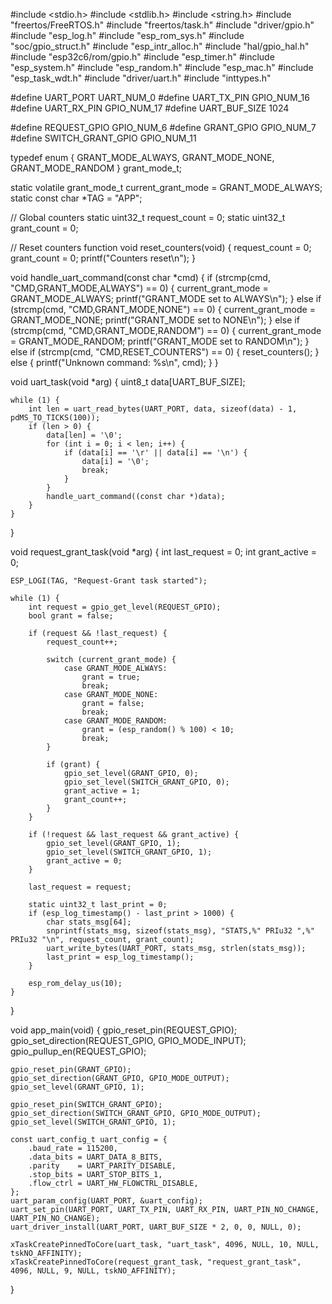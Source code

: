 #include <stdio.h>
#include <stdlib.h>
#include <string.h>
#include "freertos/FreeRTOS.h"
#include "freertos/task.h"
#include "driver/gpio.h"
#include "esp_log.h"
#include "esp_rom_sys.h"
#include "soc/gpio_struct.h"
#include "esp_intr_alloc.h"
#include "hal/gpio_hal.h"
#include "esp32c6/rom/gpio.h"
#include "esp_timer.h"
#include "esp_system.h"
#include "esp_random.h"
#include "esp_mac.h"
#include "esp_task_wdt.h"
#include "driver/uart.h"
#include "inttypes.h"

#define UART_PORT       UART_NUM_0
#define UART_TX_PIN     GPIO_NUM_16
#define UART_RX_PIN     GPIO_NUM_17
#define UART_BUF_SIZE   1024

#define REQUEST_GPIO        GPIO_NUM_6
#define GRANT_GPIO          GPIO_NUM_7
#define SWITCH_GRANT_GPIO   GPIO_NUM_11

typedef enum {
    GRANT_MODE_ALWAYS,
    GRANT_MODE_NONE,
    GRANT_MODE_RANDOM
} grant_mode_t;

static volatile grant_mode_t current_grant_mode = GRANT_MODE_ALWAYS;
static const char *TAG = "APP";

// Global counters
static uint32_t request_count = 0;
static uint32_t grant_count = 0;

// Reset counters function
void reset_counters(void) {
    request_count = 0;
    grant_count = 0;
    printf("Counters reset\n");
}

void handle_uart_command(const char *cmd) {
    if (strcmp(cmd, "CMD,GRANT_MODE,ALWAYS") == 0) {
        current_grant_mode = GRANT_MODE_ALWAYS;
        printf("GRANT_MODE set to ALWAYS\n");
    } else if (strcmp(cmd, "CMD,GRANT_MODE,NONE") == 0) {
        current_grant_mode = GRANT_MODE_NONE;
        printf("GRANT_MODE set to NONE\n");
    } else if (strcmp(cmd, "CMD,GRANT_MODE,RANDOM") == 0) {
        current_grant_mode = GRANT_MODE_RANDOM;
        printf("GRANT_MODE set to RANDOM\n");
    } else if (strcmp(cmd, "CMD,RESET_COUNTERS") == 0) {
        reset_counters();
    } else {
        printf("Unknown command: %s\n", cmd);
    }
}

void uart_task(void *arg) {
    uint8_t data[UART_BUF_SIZE];

    while (1) {
        int len = uart_read_bytes(UART_PORT, data, sizeof(data) - 1, pdMS_TO_TICKS(100));
        if (len > 0) {
            data[len] = '\0';
            for (int i = 0; i < len; i++) {
                if (data[i] == '\r' || data[i] == '\n') {
                    data[i] = '\0';
                    break;
                }
            }
            handle_uart_command((const char *)data);
        }
    }
}

void request_grant_task(void *arg) {
    int last_request = 0;
    int grant_active = 0;

    ESP_LOGI(TAG, "Request-Grant task started");

    while (1) {
        int request = gpio_get_level(REQUEST_GPIO);
        bool grant = false;

        if (request && !last_request) {
            request_count++;

            switch (current_grant_mode) {
                case GRANT_MODE_ALWAYS:
                    grant = true;
                    break;
                case GRANT_MODE_NONE:
                    grant = false;
                    break;
                case GRANT_MODE_RANDOM:
                    grant = (esp_random() % 100) < 10;
                    break;
            }

            if (grant) {
                gpio_set_level(GRANT_GPIO, 0);           
                gpio_set_level(SWITCH_GRANT_GPIO, 0);    
                grant_active = 1;
                grant_count++;
            }
        }

        if (!request && last_request && grant_active) {
            gpio_set_level(GRANT_GPIO, 1);          
            gpio_set_level(SWITCH_GRANT_GPIO, 1);
            grant_active = 0;
        }

        last_request = request;

        static uint32_t last_print = 0;
        if (esp_log_timestamp() - last_print > 1000) {
            char stats_msg[64];
            snprintf(stats_msg, sizeof(stats_msg), "STATS,%" PRIu32 ",%" PRIu32 "\n", request_count, grant_count);
            uart_write_bytes(UART_PORT, stats_msg, strlen(stats_msg));
            last_print = esp_log_timestamp();
        }

        esp_rom_delay_us(10);
    }
}

void app_main(void) {
    gpio_reset_pin(REQUEST_GPIO);
    gpio_set_direction(REQUEST_GPIO, GPIO_MODE_INPUT);
    gpio_pullup_en(REQUEST_GPIO);

    gpio_reset_pin(GRANT_GPIO);
    gpio_set_direction(GRANT_GPIO, GPIO_MODE_OUTPUT);
    gpio_set_level(GRANT_GPIO, 1);

    gpio_reset_pin(SWITCH_GRANT_GPIO);
    gpio_set_direction(SWITCH_GRANT_GPIO, GPIO_MODE_OUTPUT);
    gpio_set_level(SWITCH_GRANT_GPIO, 1);

    const uart_config_t uart_config = {
        .baud_rate = 115200,
        .data_bits = UART_DATA_8_BITS,
        .parity    = UART_PARITY_DISABLE,
        .stop_bits = UART_STOP_BITS_1,
        .flow_ctrl = UART_HW_FLOWCTRL_DISABLE,
    };
    uart_param_config(UART_PORT, &uart_config);
    uart_set_pin(UART_PORT, UART_TX_PIN, UART_RX_PIN, UART_PIN_NO_CHANGE, UART_PIN_NO_CHANGE);
    uart_driver_install(UART_PORT, UART_BUF_SIZE * 2, 0, 0, NULL, 0);

    xTaskCreatePinnedToCore(uart_task, "uart_task", 4096, NULL, 10, NULL, tskNO_AFFINITY);
    xTaskCreatePinnedToCore(request_grant_task, "request_grant_task", 4096, NULL, 9, NULL, tskNO_AFFINITY);
}
